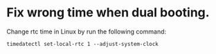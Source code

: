 # Fix wrong time when dual booting.

Change rtc time in Linux by run the following command:

```
timedatectl set-local-rtc 1 --adjust-system-clock
```
